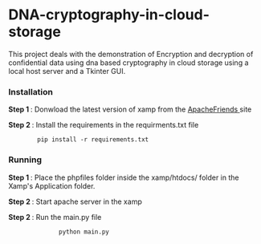 # DNA-cryptography-in-cloud-storage
This project deals with the demonstration of Encryption and decryption of confidential data using dna based cryptography in cloud storage using a local host server and a Tkinter GUI.



<b><h3>Installation </h3></b>


  <b>Step 1 </b>: Donwload the latest version of xamp from the  <a href="https://www.apachefriends.org/download.html">ApacheFriends </a> site

  <b>Step 2 </b>: Install the requirements in the requirments.txt file 
  
            pip install -r requirements.txt
   
   
   
<b><h3>Running </h3></b>

   <b>Step 1 </b>: Place the phpfiles folder inside the xamp/htdocs/ folder in the Xamp's Application folder.

   <b>Step 2 </b>: Start apache server in the xamp

   <b>Step 2 </b>: Run the main.py file 

     
                  python main.py
                  
                  
                  





